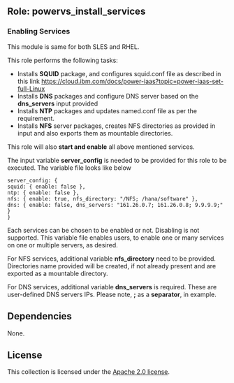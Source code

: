 ## Role: powervs_install_services 

### Enabling Services

This module is same for both SLES and RHEL.

This role performs the following tasks:
- Installs **SQUID** package, and configures squid.conf file as described in this link https://cloud.ibm.com/docs/power-iaas?topic=power-iaas-set-full-Linux
- Installs **DNS** packages and configure DNS server based on the **dns_servers** input provided
- Installs **NTP** packages and updates named.conf file as per the requirement.
- Installs **NFS** server packages, creates NFS directories as provided in input and also exports them as mountable directories.

This role will also **start and enable** all above mentioned services.


The input variable **server_config** is needed to be provided for this role to be executed. The variable file looks like below
```
server_config: {
squid: { enable: false },
ntp: { enable: false },
nfs: { enable: true, nfs_directory: "/NFS; /hana/software" },
dns: { enable: false, dns_servers: "161.26.0.7; 161.26.0.8; 9.9.9.9;" }
}
```
Each services can be chosen to be enabled or not. Disabling is not supported. This variable file enables users, to enable one or many services on one or multiple servers, as desired.

For NFS services, additional variable **nfs_directory** need to be provided. Directories name provided will be created, if not already present and are exported as a mountable directory.

For DNS services, additional variable **dns_servers** is required. These are user-defined DNS servers IPs. Please note, **;** as a **separator**, in example.


## Dependencies

None.

## License

This collection is licensed under the [Apache 2.0 license](http://www.apache.org/licenses/LICENSE-2.0).
